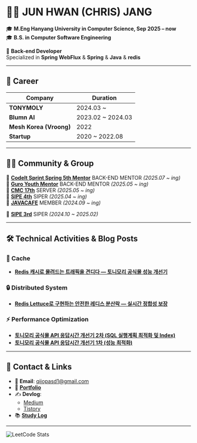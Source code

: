 # 👨‍💻 JUN HWAN (CHRIS) JANG

🎓 **M.Eng Hanyang University in Computer Science, Sep 2025 – now**   
🎓 **B.S. in Computer Software Engineering**

💼 **Back-end Developer**  
Specialized in **Spring WebFlux** & **Spring** & **Java** & **redis**

---

## 💼 Career

| Company        | Duration         |
|----------------|------------------|
| **TONYMOLY**   | 2024.03 ~        |
| **Blumn AI**   | 2023.02 ~ 2024.03|
| **Mesh Korea (Vroong)** | 2022           |
| **Startup**    | 2020 ~ 2022.08      |

---

## 🧑‍💻 Community & Group

🔗 [**CodeIt Sprint Spring 5th Mentor**](https://sprint.codeit.kr/track/backend-spring?utm_source=boottent_paid&utm_medium=display&utm_content=spring&) BACK-END MENTOR *(2025.07 ~ ing)* <br/>
🔗 [**Guro Youth Mentor**](https://www.guro.go.kr/www/selectBbsNttView.do?bbsNo=662&nttNo=218118&&pageUnit=10&searchCnd=SJ&searchKrwd=%EC%B2%AD%EB%85%84&key=1790&pageIndex=1) BACK-END MENTOR *(2025.05 ~ ing)* <br/>
🔗 [**CMC 17th**](https://cmc.makeus.in/) SERVER *(2025.05 ~ ing)* <br/>
🔗 [**SIPE 4th**](https://sipe.team/) SIPER *(2025.04 ~ ing)* <br/>
🔗 [**JAVACAFE**](https://phantom-sycamore-adc.notion.site/6b9f59a73665403fb49e767a399314e5) MEMBER *(2024.09 ~ ing)* <br/>

🔗 [**SIPE 3rd**](https://sipe.team/) SIPER *(2024.10 ~ 2025.02)* <br/>

---

## 🛠️ Technical Activities & Blog Posts

### 📀 Cache
- [**Redis 캐시로 몰려드는 트래픽을 견디다 — 토니모리 공식몰 성능 개선기**](https://tonymoly-tech.medium.com/redis-cache-tonymoly-performance-c5a5e18ae83c)

### 🔒 Distributed System
- [**Redis Lettuce로 구현하는 안전한 레디스 분산락 — 실시간 정합성 보장**](https://tonymoly-tech.medium.com/redis-lettuce-distributed-lock-for-data-integrity-4bc5c8623f05)

### ⚡ Performance Optimization
- [**토니모리 공식몰 API 응답시간 개선기 2차 (SQL 실행계획 최적화 및 Index)**](https://tonymoly-tech.medium.com/tonymoly-api-query-optimization-ae84a4ca4f8b)
- [**토니모리 공식몰 API 응답시간 개선기 1차 (성능 최적화)**](https://chris-jang.medium.com/test-c0c0a158d72f)

---

## 🔗 Contact & Links

- 📧 **Email**: qiiopasd1@gmail.com  
- 📄 **[Portfolio](https://flawless-plough-56d.notion.site/_-6689449778ef47fc99ab98c1a974d998)**  
- ✍️ **Devlog**:  
  - [Medium](https://chris-jang.medium.com/list/engineering-6507a77522cd)  
  - [Tistory](https://devlogofchris.tistory.com/)  
- 📚 **[Study Log](https://bit.ly/3uM0Vtg)**

---

![LeetCode Stats](https://leetcard.jacoblin.cool/itschrisjang?theme=nord&font=Krub)
